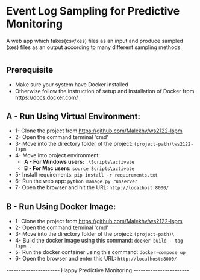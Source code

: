 # Event Log Sampling for Predictive Monitoring
A web app which takes(csv/xes) files as an input and produce sampled (xes) files as an output according to many different sampling methods.


#

## Prerequisite
* Make sure your system have Docker installed 
* Otherwise follow the instruction of setup and installation of Docker from https://docs.docker.com/

## A - Run Using Virtual Environment:
* 1- Clone the project from https://github.com/Malekhy/ws2122-lspm
* 2- Open the command terminal 'cmd'
* 3- Move into the directory folder of the project: `(project-path)\ws2122-lspm`
* 4- Move into project environment: 
   - **A - For Windows users:** `.\Scripts\activate`
   - **B - For Mac users:** `source Scripts\activate`
* 5- Install requirements: `pip install -r requirements.txt`
* 6- Run the web app: `python manage.py runserver`
* 7- Open the browser and hit the URL: `http://localhost:8000/`

## B - Run Using Docker Image:
* 1- Clone the project from https://github.com/Malekhy/ws2122-lspm
* 2- Open the command terminal 'cmd'
* 3- Move into the directory folder of the project: `(project-path)\`
* 4- Build the docker image using this command: `docker build --tag lspm .` 
* 5- Run the docker container using this command: `docker-compose up`
* 6- Open the browser and enter this URL: `http://localhost:8000/`

----------------------   Happy Predictive Monitoring   -----------------------
